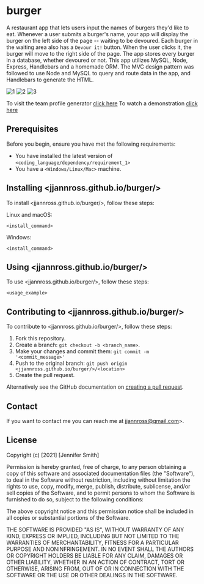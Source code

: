# burger

A restaurant app that lets users input the names of burgers they'd like to eat. Whenever a user submits a burger's name, your app will display the burger on the left side of the page -- waiting to be devoured. Each burger in the waiting area also has a `Devour it!` button. When the user clicks it, the burger will move to the right side of the page. The app stores every burger in a database, whether devoured or not. This app utilizes MySQL, Node, Express, Handlebars and a homemade ORM. The MVC design pattern was followed to use Node and MySQL to query and route data in the app, and Handlebars to generate the HTML.

![1](./images/1.png)
![2](./images/2.png)
![3](./images/3.png)

To visit the team profile generator [click here](https://jjannross.github.io/burger/)
To watch a demonstration [click here](https://drive.google.com/file/d/1VTBL0MH6RVqfqWQ_MDfWM_l6RlJM4JIs/view)

## Prerequisites

Before you begin, ensure you have met the following requirements:

- You have installed the latest version of `<coding_language/dependency/requirement_1>`
- You have a `<Windows/Linux/Mac>` machine.

## Installing <jjannross.github.io/burger/>

To install <jjannross.github.io/burger/>, follow these steps:

Linux and macOS:

```
<install_command>
```

Windows:

```
<install_command>
```

## Using <jjannross.github.io/burger/>

To use <jjannross.github.io/burger/>, follow these steps:

```
<usage_example>
```

## Contributing to <jjannross.github.io/burger/>

To contribute to <jjannross.github.io/burger/>, follow these steps:

1. Fork this repository.
2. Create a branch: `git checkout -b <branch_name>`.
3. Make your changes and commit them: `git commit -m '<commit_message>'`
4. Push to the original branch: `git push origin <jjannross.github.io/burger/>/<location>`
5. Create the pull request.

Alternatively see the GitHub documentation on [creating a pull request](https://help.github.com/en/github/collaborating-with-issues-and-pull-requests/creating-a-pull-request).

## Contact

If you want to contact me you can reach me at jjannross@gmail.com>.

## License

Copyright (c) [2021] [Jennifer Smith]

Permission is hereby granted, free of charge, to any person obtaining a copy
of this software and associated documentation files (the "Software"), to deal
in the Software without restriction, including without limitation the rights
to use, copy, modify, merge, publish, distribute, sublicense, and/or sell
copies of the Software, and to permit persons to whom the Software is
furnished to do so, subject to the following conditions:

The above copyright notice and this permission notice shall be included in all
copies or substantial portions of the Software.

THE SOFTWARE IS PROVIDED "AS IS", WITHOUT WARRANTY OF ANY KIND, EXPRESS OR
IMPLIED, INCLUDING BUT NOT LIMITED TO THE WARRANTIES OF MERCHANTABILITY,
FITNESS FOR A PARTICULAR PURPOSE AND NONINFRINGEMENT. IN NO EVENT SHALL THE
AUTHORS OR COPYRIGHT HOLDERS BE LIABLE FOR ANY CLAIM, DAMAGES OR OTHER
LIABILITY, WHETHER IN AN ACTION OF CONTRACT, TORT OR OTHERWISE, ARISING FROM,
OUT OF OR IN CONNECTION WITH THE SOFTWARE OR THE USE OR OTHER DEALINGS IN THE
SOFTWARE.
